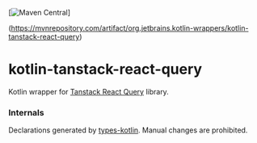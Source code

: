[![Maven Central](https://img.shields.io/maven-central/v/org.jetbrains.kotlin-wrappers/kotlin-tanstack-react-query)]

(https://mvnrepository.com/artifact/org.jetbrains.kotlin-wrappers/kotlin-tanstack-react-query)

# kotlin-tanstack-react-query

Kotlin wrapper for [Tanstack React Query](https://github.com/TanStack/query/) library.

### Internals

Declarations generated by [types-kotlin](https://github.com/karakum-team/types-kotlin). Manual changes are prohibited.
